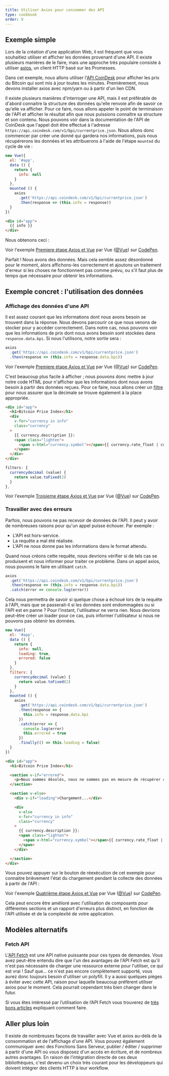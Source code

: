 ```yaml
---
title: Utiliser Axios pour consommer des API
type: cookbook
order: 9
---
```


## Exemple simple
Lors de la création d'une application Web, il est fréquent que vous souhaitiez utiliser et afficher les données provenant d'une API. Il existe plusieurs manières de le faire, mais une approche très populaire consiste à utiliser [axios](https://github.com/axios/axios), un client HTTP basé sur les Promesses.</p>

Dans cet exemple, nous allons utiliser l'[API CoinDesk](https://www.coindesk.com/api/) pour afficher les prix du Bitcoin qui sont mis à jour toutes les minutes. Premièrement, nous devons installer axios avec npm/yarn ou à partir d'un lien CDN.

Il existe plusieurs manières d'interroger une API, mais il est préférable de d'abord connaitre la structure des données qu'elle renvoie afin de savoir ce qu'elle va afficher. Pour ce faire, nous allons appeler le point de terminaison de l'API et afficher le résultat afin que nous puissions connaître sa structure et son contenu. Nous pouvons voir dans la documentation de l'API de CoinDesk que l'appel doit être effectué à l'adresse `https://api.coindesk.com/v1/bpi/currentprice.json`. Nous allons donc commencer par créer une donné qui gardera nos informations, puis nous récupérerons les données et les attribuerons à l'aide de l'étape `mounted` du cycle de vie :

```js
new Vue({
  el: '#app',
  data () {
    return {
      info: null
    }
  },
  mounted () {
    axios
      .get('https://api.coindesk.com/v1/bpi/currentprice.json')
      .then(response => (this.info = response))
  }
})
```

```html
<div id="app">
  {{ info }}
</div>
```

Nous obtenons ceci :

<p data-height="350" data-theme-id="32763" data-slug-hash="80043dfdb7b90f138f5585ade1a5286f" data-default-tab="result" data-user="Vue" data-embed-version="2" data-pen-title="Premiere étape Axios et Vue" class="codepen">Voir l'exemple <a href="https://codepen.io/team/Vue/pen/80043dfdb7b90f138f5585ade1a5286f/">Premiere étape Axios et Vue</a> par Vue (<a href="https://codepen.io/Vue">@Vue</a>) sur <a href="https://codepen.io">CodePen</a>.</p>
<script async src="https://static.codepen.io/assets/embed/ei.js"></script>

Parfait ! Nous avons des données. Mais cela semble assez désordonné pour le moment, alors affichons-les correctement et ajoutons un traitement d'erreur si les choses ne fonctionnent pas comme prévu, ou s'il faut plus de temps que nécessaire pour obtenir les informations.

## Exemple concret : l'utilisation des données

### Affichage des données d'une API

Il est assez courant que les informations dont nous avons besoin se trouvent dans la réponse. Nous devons parcourir ce que nous venons de stocker pour y accéder correctement. Dans notre cas, nous pouvons voir que les informations de prix dont nous avons besoin sont stockées dans `response.data.bpi`. Si nous l'utilisons, notre sortie sera :

```js
axios
  .get('https://api.coindesk.com/v1/bpi/currentprice.json')
  .then(response => (this.info = response.data.bpi))
```

<p data-height="200" data-theme-id="32763" data-slug-hash="6100b10f1b4ac2961208643560ba7d11" data-default-tab="result" data-user="Vue" data-embed-version="2" data-pen-title="Deuxième étape Axios et Vue" class="codepen">Voir l'exemple <a href="https://codepen.io/team/Vue/pen/6100b10f1b4ac2961208643560ba7d11/">Premiere étape Axios et Vue</a> par Vue (<a href="https://codepen.io/Vue">@Vue</a>) sur <a href="https://codepen.io">CodePen</a>.</p>
<script async src="https://static.codepen.io/assets/embed/ei.js"></script>

C'est beaucoup plus facile à afficher ; nous pouvons donc mettre à jour notre code HTML pour n'afficher que les informations dont nous avons besoin à partir des données reçues. Pour ce faire, nous allons créer un [filtre](../api/#Vue-filter) pour nous assurer que la décimale se trouve également à la place appropriée.

```html
<div id="app">
  <h1>Bitcoin Price Index</h1>
  <div
    v-for="currency in info"
    class="currency"
  >
    {{ currency.description }}:
    <span class="lighten">
      <span v-html="currency.symbol"></span>{{ currency.rate_float | currencydecimal }}
    </span>
  </div>
</div>
```

```js
filters: {
  currencydecimal (value) {
    return value.toFixed(2)
  }
},
```

<p data-height="300" data-theme-id="32763" data-slug-hash="9d59319c09eaccfaf35d9e9f11990f0f" data-default-tab="result" data-user="Vue" data-embed-version="2" data-pen-title="Troisieme étape Axios et Vue" class="codepen">Voir l'exemple <a href="https://codepen.io/team/Vue/pen/9d59319c09eaccfaf35d9e9f11990f0f/">Troisieme étape Axios et Vue</a> par Vue (<a href="https://codepen.io/Vue">@Vue</a>) sur <a href="https://codepen.io">CodePen</a>.</p>
<script async src="https://static.codepen.io/assets/embed/ei.js"></script>

### Travailler avec des erreurs

Parfois, nous pouvons ne pas recevoir de données de l'API. Il peut y avoir de nombreuses raisons pour qu'un appel puisse échouer. Par exemple :  

* L'API est hors-service.
* La requête a mal été réalisée.
* L'API ne nous donne pas les informations dans le format attendu.

Quand nous créons cette requête, nous devrions vérifier si de tels cas se produisent et nous informer pour traiter ce problème. Dans un appel axios, nous pouvons le faire en utilisant `catch`.

```js
axios
  .get('https://api.coindesk.com/v1/bpi/currentprice.json')
  .then(response => (this.info = response.data.bpi))
  .catch(error => console.log(error))
```

Cela nous permettra de savoir si quelque chose a échoué lors de la requête à l'API, mais que se passerait-il si les données sont endommagées ou si l'API est en panne ? Pour l'instant, l'utilisateur ne verra rien. Nous devrions peut-être créer un loader pour ce cas, puis informer l'utilisateur si nous ne pouvons pas obtenir les données.

```js
new Vue({
  el: '#app',
  data () {
    return {
      info: null,
      loading: true,
      errored: false
    }
  },
  filters: {
    currencydecimal (value) {
      return value.toFixed(2)
    }
  },
  mounted () {
    axios
      .get('https://api.coindesk.com/v1/bpi/currentprice.json')
      .then(response => {
        this.info = response.data.bpi
      })
      .catch(error => {
        console.log(error)
        this.errored = true
      })
      .finally(() => this.loading = false)
  }
})
```

```html
<div id="app">
  <h1>Bitcoin Price Index</h1>

  <section v-if="errored">
    <p>Nous sommes désolés, nous ne sommes pas en mesure de récupérer ces informations pour le moment. Veuillez réessayer ultérieurement.</p>
  </section>

  <section v-else>
    <div v-if="loading">Chargement...</div>

    <div
      v-else
      v-for="currency in info"
      class="currency"
    >
      {{ currency.description }}:
      <span class="lighten">
        <span v-html="currency.symbol"></span>{{ currency.rate_float | currencydecimal }}
      </span>
    </div>

  </section>
</div>
```

Vous pouvez appuyer sur le bouton de réexécution de cet exemple pour connaitre brièvement l'état du chargement pendant la collecte des données à partir de l'API :

<p data-height="300" data-theme-id="32763" data-slug-hash="6c01922c9af3883890fd7393e8147ec4" data-default-tab="result" data-user="Vue" data-embed-version="2" data-pen-title="Quatrième étape Axios et Vue" class="codepen">Voir l'exemple <a href="https://codepen.io/team/Vue/pen/6c01922c9af3883890fd7393e8147ec4/">Quatrième étape Axios et Vue</a> par Vue (<a href="https://codepen.io/Vue">@Vue</a>) sur <a href="https://codepen.io">CodePen</a>.</p>
<script async src="https://static.codepen.io/assets/embed/ei.js"></script>

Cela peut encore être amélioré avec l'utilisation de composants pour différentes sections et un rapport d'erreurs plus distinct, en fonction de l'API utilisée et de la complexité de votre application.

## Modèles alternatifs

### Fetch API

L'[API Fetch](https://developers.google.com/web/updates/2015/03/introduction-to-fetch) est une API native puissante pour ces types de demandes. Vous avez peut-être entendu dire que l'un des avantages de l'API Fetch est qu'il n'est pas nécessaire de charger une ressource externe pour l'utiliser, ce qui est vrai ! Sauf que… ce n'est pas encore complètement supporté, vous aurez donc toujours besoin d'utiliser un polyfill. Il y a aussi quelques pièges à éviter avec cette API, raison pour laquelle beaucoup préfèrent utiliser axios pour le moment. Cela pourrait cependant très bien changer dans le futur.

Si vous êtes intéressé par l’utilisation de l’API Fetch vous trouverez de [très bons articles](https://scotch.io/@bedakb/lets-build-type-ahead-component-with-vuejs-2-and-fetch-api) expliquant comment faire.

## Aller plus loin

Il existe de nombreuses façons de travailler avec Vue et axios au-delà de la consommation et de l'affichage d'une API. Vous pouvez également communiquer avec des Fonctions Sans Serveur, publier / éditer / supprimer à partir d'une API où vous disposez d'un accès en écriture, et de nombreux autres avantages. En raison de l’intégration directe de ces deux bibliothèques, c'est devenu un choix très courant pour les développeurs qui doivent intégrer des clients HTTP à leur workflow.
